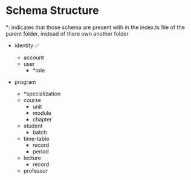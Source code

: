 # Schema Structure

\*: indicates that those schema are present with in the index.ts file of the parent folder, instead of there own another folder

- identity ✅
    - account
    - user
        - *role

- program
    - *specialization
    - course
        - unit
        - module
        - chapter
    - student
        - batch
    - time-table
        - record
        - period
    - lecture
        - record
    - professor